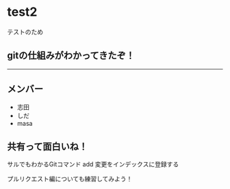 # test2
テストのため

## gitの仕組みがわかってきたぞ！

---

## メンバー
* 志田
* しだ
* masa

## 共有って面白いね！

サルでもわかるGitコマンド
add 変更をインデックスに登録する

プルリクエスト編についても練習してみよう！
